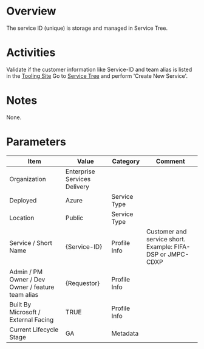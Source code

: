 # Overview
The service ID (unique) is storage and managed in Service Tree. 

# Activities
Validate if the customer information like Service-ID and team alias is listed in the [Tooling Site](https://microsoft.sharepoint.com/teams/ManagedServicesTools/Lists/Customers/AllItems.aspx)
Go to [Service Tree](http://aka.ms/servicetree) and perform 'Create New Service'.

# Notes
None. 

# Parameters
|Item|Value|Category|Comment|
|---|---|---|---|
|Organization|Enterprise Services Delivery| | |
|Deployed|Azure|Service Type| |
|Location|Public|Service Type| |
|Service / Short Name|{Service-ID}|Profile Info|Customer and service short. Example: FIFA-DSP or JMPC-CDXP|
|Admin / PM Owner / Dev Owner / feature team alias|{Requestor}|Profile Info| |
|Built By Microsoft / External Facing|TRUE|Profile Info| |
|Current Lifecycle Stage|GA|Metadata| |